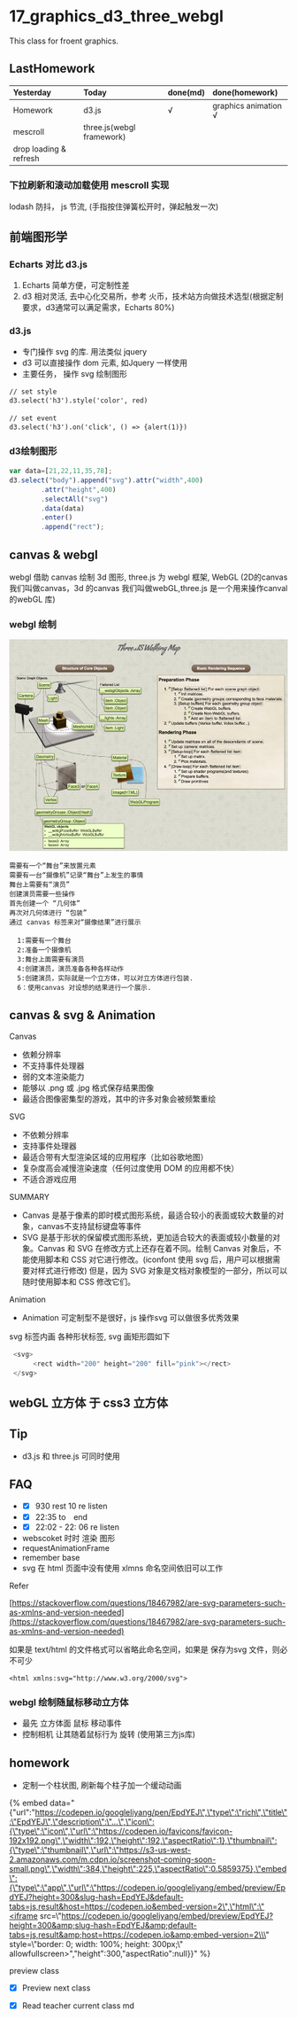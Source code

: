 # 17\_graphics\_d3\_three\_webgl

This class for froent graphics.

## LastHomework

| Yesterday | Today | done\(md\) | done\(homework\) |
| :--- | :--- | :--- | :--- |
| Homework | d3.js | √ | graphics animation √ |
| mescroll | three.js\(webgl framework\) |  |  |
| drop loading & refresh |  |  |  |

### 下拉刷新和滚动加载使用 mescroll 实现

lodash 防抖， js 节流, \(手指按住弹簧松开时，弹起触发一次\)

## 前端图形学

### Echarts 对比  d3.js

1. Echarts 简单方便，可定制性差
2. d3 相对灵活, 去中心化交易所，参考 火币，技术站方向做技术选型\(根据定制要求，d3通常可以满足需求，Echarts 80%\)

### d3.js

* 专门操作 svg 的库. 用法类似 jquery
* d3 可以直接操作 dom 元素, 如Jquery 一样使用
* 主要任务， 操作 svg 绘制图形

```text
// set style
d3.select('h3').style('color', red)

// set event
d3.select('h3').on('click', () => {alert(1)})
```

### d3绘制图形

```javascript
var data=[21,22,11,35,78];
d3.select("body").append("svg").attr("width",400)
        .attr("height",400)
        .selectAll("svg")
        .data(data)
        .enter()
        .append("rect");
```

## canvas & webgl

webgl 借助 canvas 绘制 3d 图形, three.js 为 webgl 框架, WebGL \(2D的canvas 我们叫做canvas，3d 的canvas 我们叫做webGL,three.js 是一个用来操作canval 的webGL 库\)

### webgl 绘制

![step webgl](.gitbook/assets/three_render.jpg)

```text
需要有一个“舞台”来放置元素
需要有一台“摄像机”记录“舞台”上发生的事情
舞台上需要有“演员”
创建演员需要一些操作
首先创建一个 “几何体”
再次对几何体进行 “包装”
通过 canvas 标签来对“摄像结果”进行展示

  1:需要有一个舞台
  2:准备一个摄像机
  3:舞台上面需要有演员
  4:创建演员，演员准备各种各样动作
  5:创建演员，实际就是一个立方体，可以对立方体进行包装.
  6：使用canvas 对设想的结果进行一个展示.
```

## canvas & svg & Animation

Canvas

* 依赖分辨率
* 不支持事件处理器
* 弱的文本渲染能力
* 能够以 .png 或 .jpg 格式保存结果图像
* 最适合图像密集型的游戏，其中的许多对象会被频繁重绘

SVG

* 不依赖分辨率
* 支持事件处理器
* 最适合带有大型渲染区域的应用程序（比如谷歌地图）
* 复杂度高会减慢渲染速度（任何过度使用 DOM 的应用都不快）
* 不适合游戏应用

SUMMARY

* Canvas 是基于像素的即时模式图形系统，最适合较小的表面或较大数量的对象，canvas不支持鼠标键盘等事件
* SVG 是基于形状的保留模式图形系统，更加适合较大的表面或较小数量的对象。Canvas 和 SVG 在修改方式上还存在着不同。绘制 Canvas 对象后，不能使用脚本和 CSS 对它进行修改。\(iconfont 使用 svg 后，用户可以根据需要对样式进行修改\) 但是，因为 SVG 对象是文档对象模型的一部分，所以可以随时使用脚本和 CSS 修改它们。

Animation

* Animation 可定制型不是很好，js 操作svg 可以做很多优秀效果

svg 标签内画 各种形状标签, svg 画矩形圆如下

```javascript
 <svg>
      <rect width="200" height="200" fill="pink"></rect>
 </svg>
```

## webGL 立方体 于 css3 立方体

## Tip

* d3.js 和  three.js 可同时使用

## FAQ

* * [x] 930 rest 10 re listen
* * [x] 22:35 to　end　
* * [x] 22:02 - 22: 06 re listen
* webscoket 时时 渲染 图形
* requestAnimationFrame
* remember base
* svg 在 html 页面中没有使用 xlmns 命名空间依旧可以工作

Refer

[https://stackoverflow.com/questions/18467982/are-svg-parameters-such-as-xmlns-and-version-needed](https://stackoverflow.com/questions/18467982/are-svg-parameters-such-as-xmlns-and-version-needed)

如果是 text/html 的文件格式可以省略此命名空间，如果是 保存为svg 文件，则必不可少

```markup
<html xmlns:svg="http://www.w3.org/2000/svg">
```

### webgl 绘制随鼠标移动立方体

* 最先 立方体面 鼠标 移动事件
* 控制相机 让其随着鼠标行为 旋转 \(使用第三方js库\)

## homework

* 定制一个柱状图, 刷新每个柱子加一个缓动动画

{% embed data="{\"url\":\"https://codepen.io/googleliyang/pen/EpdYEJ\",\"type\":\"rich\",\"title\":\"EpdYEJ\",\"description\":\"...\",\"icon\":{\"type\":\"icon\",\"url\":\"https://codepen.io/favicons/favicon-192x192.png\",\"width\":192,\"height\":192,\"aspectRatio\":1},\"thumbnail\":{\"type\":\"thumbnail\",\"url\":\"https://s3-us-west-2.amazonaws.com/m.cdpn.io/screenshot-coming-soon-small.png\",\"width\":384,\"height\":225,\"aspectRatio\":0.5859375},\"embed\":{\"type\":\"app\",\"url\":\"https://codepen.io/googleliyang/embed/preview/EpdYEJ?height=300&slug-hash=EpdYEJ&default-tabs=js,result&host=https://codepen.io&embed-version=2\",\"html\":\"<iframe src=\\\"https://codepen.io/googleliyang/embed/preview/EpdYEJ?height=300&amp;slug-hash=EpdYEJ&amp;default-tabs=js,result&amp;host=https://codepen.io&amp;embed-version=2\\\" style=\\\"border: 0; width: 100%; height: 300px;\\\" allowfullscreen></iframe>\",\"height\":300,\"aspectRatio\":null}}" %}

preview class

* [x] Preview next class
* [x] Read teacher current class md

